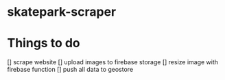 # skatepark-scraper

# Things to do

[] scrape website
[] upload images to firebase storage
[] resize image with firebase function
[] push all data to geostore
